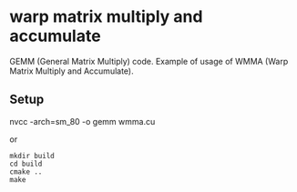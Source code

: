 # warp matrix multiply and accumulate

GEMM (General Matrix Multiply) code. Example of usage of WMMA (Warp Matrix Multiply and Accumulate).

## Setup

nvcc -arch=sm_80 -o gemm wmma.cu

or

```
mkdir build
cd build
cmake ..
make
```
